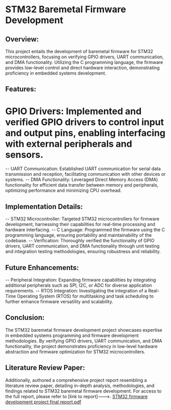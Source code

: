 # STM32 Baremetal Firmware Development
## Overview:
This project entails the development of baremetal firmware for STM32 microcontrollers, focusing on verifying GPIO drivers, UART communication, and DMA functionality. Utilizing the C programming language, the firmware provides low-level control and direct hardware interaction, demonstrating proficiency in embedded systems development.

## Features:
# GPIO Drivers: Implemented and verified GPIO drivers to control input and output pins, enabling interfacing with external peripherals and sensors.
-- UART Communication: Established UART communication for serial data transmission and reception, facilitating communication with other devices or systems.
-- DMA Functionality: Leveraged Direct Memory Access (DMA) functionality for efficient data transfer between memory and peripherals, optimizing performance and minimizing CPU overhead.
## Implementation Details:
-- STM32 Microcontroller: Targeted STM32 microcontrollers for firmware development, harnessing their capabilities for real-time processing and hardware interfacing.
-- C Language: Programmed the firmware using the C programming language, ensuring portability and maintainability of the codebase.
-- Verification: Thoroughly verified the functionality of GPIO drivers, UART communication, and DMA functionality through unit testing and integration testing methodologies, ensuring robustness and reliability.
## Future Enhancements:
-- Peripheral Integration: Expanding firmware capabilities by integrating additional peripherals such as SPI, I2C, or ADC for diverse application requirements.
-- RTOS Integration: Investigating the integration of a Real-Time Operating System (RTOS) for multitasking and task scheduling to further enhance firmware versatility and scalability.
## Conclusion:
The STM32 baremetal firmware development project showcases expertise in embedded systems programming and firmware development methodologies. By verifying GPIO drivers, UART communication, and DMA functionality, the project demonstrates proficiency in low-level hardware abstraction and firmware optimization for STM32 microcontrollers.

## Literature Review Paper: 
Additionally, authored a comprehensive project report resembling a literature review paper, detailing in-depth analysis, methodologies, and findings related to STM32 baremetal firmware development. For access to the full report, please refer to [link to report]--->.
[STM32 firmware development project final report.pdf](https://github.com/junaidhas/STM32_firmware_development/files/14231406/STM32.firmware.development.project.final.report.pdf)
